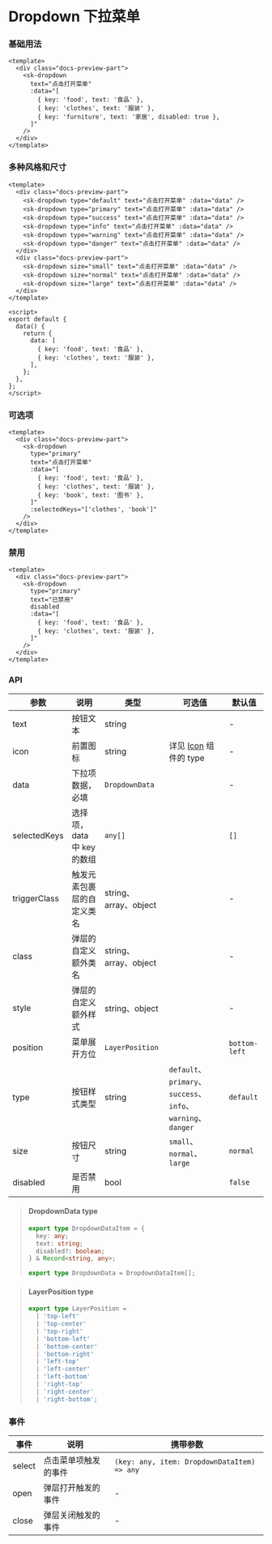 # Dropdown 下拉菜单

### 基础用法

<div class="docs-preview-part">
  <client-only>
    <sk-dropdown
      text="点击打开菜单"
      :data="[
        { key: 'food', text: '食品' },
        { key: 'clothes', text: '服装' },
        { key: 'furniture', text: '家居', disabled: true },
      ]"
    />
  </client-only>
</div>

```vue
<template>
  <div class="docs-preview-part">
    <sk-dropdown
      text="点击打开菜单"
      :data="[
        { key: 'food', text: '食品' },
        { key: 'clothes', text: '服装' },
        { key: 'furniture', text: '家居', disabled: true },
      ]"
    />
  </div>
</template>
```

### 多种风格和尺寸

<client-only>
  <DropdownTheme />
</client-only>

```vue
<template>
  <div class="docs-preview-part">
    <sk-dropdown type="default" text="点击打开菜单" :data="data" />
    <sk-dropdown type="primary" text="点击打开菜单" :data="data" />
    <sk-dropdown type="success" text="点击打开菜单" :data="data" />
    <sk-dropdown type="info" text="点击打开菜单" :data="data" />
    <sk-dropdown type="warning" text="点击打开菜单" :data="data" />
    <sk-dropdown type="danger" text="点击打开菜单" :data="data" />
  </div>
  <div class="docs-preview-part">
    <sk-dropdown size="small" text="点击打开菜单" :data="data" />
    <sk-dropdown size="normal" text="点击打开菜单" :data="data" />
    <sk-dropdown size="large" text="点击打开菜单" :data="data" />
  </div>
</template>

<script>
export default {
  data() {
    return {
      data: [
        { key: 'food', text: '食品' },
        { key: 'clothes', text: '服装' },
      ],
    };
  },
};
</script>
```

### 可选项

<div class="docs-preview-part">
  <client-only>
    <sk-dropdown
      type="primary"
      text="点击打开菜单"
      :data="[
        { key: 'food', text: '食品' },
        { key: 'clothes', text: '服装' },
        { key: 'book', text: '图书' },
      ]"
      :selectedKeys="['clothes', 'book']"
    />
  </client-only>
</div>

```vue
<template>
  <div class="docs-preview-part">
    <sk-dropdown
      type="primary"
      text="点击打开菜单"
      :data="[
        { key: 'food', text: '食品' },
        { key: 'clothes', text: '服装' },
        { key: 'book', text: '图书' },
      ]"
      :selectedKeys="['clothes', 'book']"
    />
  </div>
</template>
```

### 禁用

<div class="docs-preview-part">
  <client-only>
    <sk-dropdown
      type="primary"
      text="已禁用"
      disabled
      :data="[
        { key: 'food', text: '食品' },
        { key: 'clothes', text: '服装' },
      ]"
    />
  </client-only>
</div>

```vue
<template>
  <div class="docs-preview-part">
    <sk-dropdown
      type="primary"
      text="已禁用"
      disabled
      :data="[
        { key: 'food', text: '食品' },
        { key: 'clothes', text: '服装' },
      ]"
    />
  </div>
</template>
```

### API

| 参数         | 说明                       | 类型                  | 可选值                                                       | 默认值        |
| ------------ | -------------------------- | --------------------- | ------------------------------------------------------------ | ------------- |
| text         | 按钮文本                   | string                |                                                              | -             |
| icon         | 前置图标                   | string                | 详见 [Icon](../icon/index#内置图标) 组件的 type              | -             |
| data         | 下拉项数据，必填           | `DropdownData`        |                                                              | -             |
| selectedKeys | 选择项，data 中 key 的数组 | `any[]`               |                                                              | `[]`          |
| triggerClass | 触发元素包裹层的自定义类名 | string、array、object |                                                              | -             |
| class        | 弹层的自定义额外类名       | string、array、object |                                                              | -             |
| style        | 弹层的自定义额外样式       | string、object        |                                                              | -             |
| position     | 菜单展开方位               | `LayerPosition`       |                                                              | `bottom-left` |
| type         | 按钮样式类型               | string                | `default`、`primary`、`success`、`info`、`warning`、`danger` | `default`     |
| size         | 按钮尺寸                   | string                | `small`、`normal`、`large`                                   | `normal`      |
| disabled     | 是否禁用                   | bool                  |                                                              | `false`       |

> #### DropdownData <sk-tag ghost>type</sk-tag>
>
> ```ts
> export type DropdownDataItem = {
>   key: any;
>   text: string;
>   disabled?: boolean;
> } & Record<string, any>;
>
> export type DropdownData = DropdownDataItem[];
> ```

> #### LayerPosition <sk-tag ghost>type</sk-tag>
>
> ```ts
> export type LayerPosition =
>   | 'top-left'
>   | 'top-center'
>   | 'top-right'
>   | 'bottom-left'
>   | 'bottom-center'
>   | 'bottom-right'
>   | 'left-top'
>   | 'left-center'
>   | 'left-bottom'
>   | 'right-top'
>   | 'right-center'
>   | 'right-bottom';
> ```

### 事件

| 事件   | 说明                 | 携带参数                                    |
| ------ | -------------------- | ------------------------------------------- |
| select | 点击菜单项触发的事件 | `(key: any, item: DropdownDataItem) => any` |
| open   | 弹层打开触发的事件   | -                                           |
| close  | 弹层关闭触发的事件   | -                                           |
